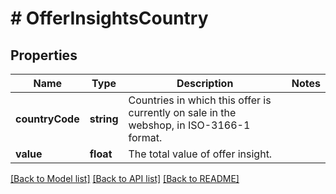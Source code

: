 # # OfferInsightsCountry

## Properties

Name | Type | Description | Notes
------------ | ------------- | ------------- | -------------
**countryCode** | **string** | Countries in which this offer is currently on sale in the webshop, in ISO-3166-1 format. |
**value** | **float** | The total value of offer insight. |

[[Back to Model list]](../../README.md#models) [[Back to API list]](../../README.md#endpoints) [[Back to README]](../../README.md)
